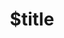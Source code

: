 ---
title: $title
second_title: Aspose.Page لمرجع NET API
description: $description
type: docs
weight: $weight
url: /ar/net/$ref/
---